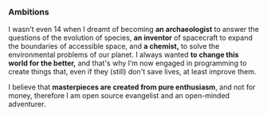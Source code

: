 ### Ambitions

I wasn't even 14 when I dreamt of becoming **an archaeologist** to answer the questions of the evolution of species, **an inventor** of spacecraft to expand the boundaries of accessible space, and **a chemist,** to solve the environmental problems of our planet. I always wanted **to change this world for the better,** and that's why I’m now engaged in programming to create things that, even if they (still) don't save lives, at least improve them.

I believe that **masterpieces are created from pure enthusiasm**, and not for money, therefore I am open source evangelist and an open-minded adventurer.
